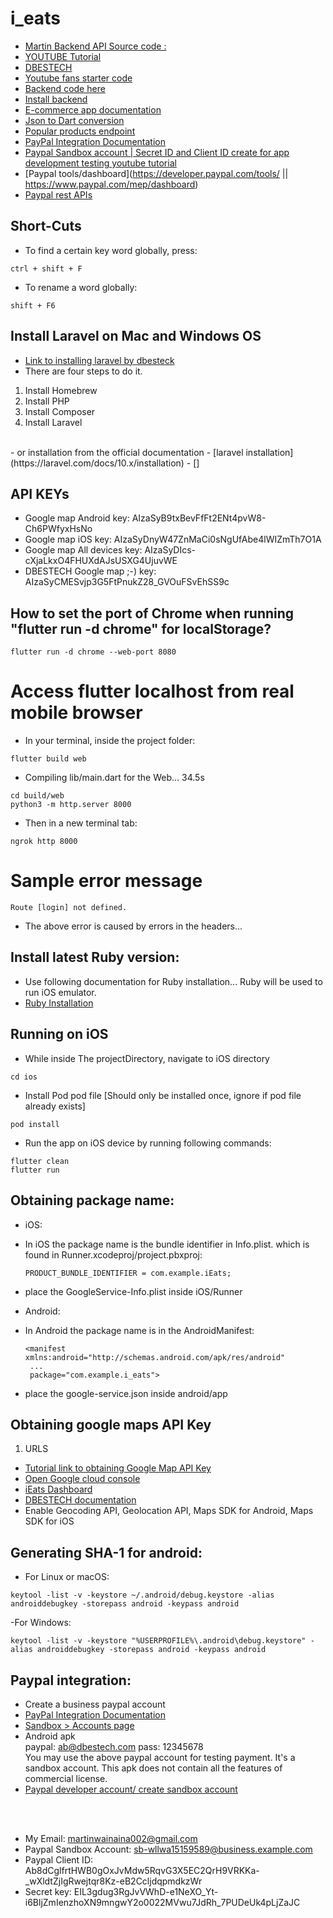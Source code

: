 # i_eats

- [Martin Backend API Source code : ](https://github.com/martin-ngigi/iEats_backend)
- [YOUTUBE Tutorial](https://www.youtube.com/watch?v=7dAt-JMSCVQ&list=PL3nPgdhXQtHfgtMpD_0EvJm-8LP3uNfc-&index=1&ab_channel=dbestech)
- [DBESTECH](https://www.dbestech.com/tutorials/flutter-food-delivery-app-e-commerce-for-ios-and-android)
- [Youtube fans starter code](https://www.dbestech.com/food_delivery.zip)
- [Backend code here](https://github.com/dastagir-ahmed/flutter-ecommerce-app-food-delivery)
- [Install backend](https://www.dbestech.com/tutorials/how-to-install-laravel-on-mac-os)
- [E-commerce app documentation](https://www.dbestech.com/tutorials/flutter-food-delivery-e-commerce-app-documentation)
- [Json to Dart conversion](https://javiercbk.github.io/json_to_dart/)
- [Popular products endpoint](http://mvs.bslmeiyu.com/api/v1/products/popular)
- [PayPal Integration Documentation](https://www.dbestech.com/tutorials/flutter-paypal-payment-integration-with-webview)
- [Paypal Sandbox account | Secret ID and Client ID create for app development testing  youtube tutorial](https://www.youtube.com/watch?v=YtVHW_b6s2c)
- [Paypal tools/dashboard](https://developer.paypal.com/tools/ || https://www.paypal.com/mep/dashboard)
- [Paypal rest APIs](https://developer.paypal.com/api/rest/)

## Short-Cuts
- To find a certain key word globally, press:
```
ctrl + shift + F
```

- To rename a word globally: 
```
shift + F6
```

## Install Laravel on Mac and Windows OS
- [Link to installing laravel by dbesteck](https://www.dbestech.com/tutorials/how-to-install-laravel-on-mac-os)
- There are four steps to do it.
1. Install Homebrew
2. Install PHP
3. Install Composer
4. Install Laravel
<br>
- or installation from the official documentation
- [laravel installation](https://laravel.com/docs/10.x/installation)
- []

## API KEYs
- Google map Android key: AIzaSyB9txBevFfFt2ENt4pvW8-Ch6PWfyxHsNo
- Google map iOS key: AIzaSyDnyW47ZnMaCi0sNgUfAbe4lWIZmTh7O1A
- Google map All devices key: AIzaSyDIcs-cXjaLkxO4FHUXdAJsUSXG4UjuvWE
- DBESTECH Google map ;-) key: AIzaSyCMESvjp3G5FtPnukZ28_GVOuFSvEhSS9c


## How to set the port of Chrome when running "flutter run -d chrome" for localStorage?
```
flutter run -d chrome --web-port 8080
```

# Access flutter localhost from real mobile browser
- In your terminal, inside the project folder:
```
flutter build web
```
- Compiling lib/main.dart for the Web... 34.5s
```
cd build/web
python3 -m http.server 8000
```
- Then in a new terminal tab:
```
ngrok http 8000
```


# Sample error message
```
Route [login] not defined.
```
- The above error is caused by errors in the headers...

## Install latest Ruby version:
- Use following documentation for Ruby installation... Ruby will be used to run iOS emulator.
- [Ruby Installation](https://mac.install.guide/ruby/13.html)

## Running on iOS
- While inside The projectDirectory, navigate to iOS directory
```
cd ios
```
- Install Pod pod file [Should only be installed once, ignore if pod file already exists]
```
pod install
```
- Run the app on iOS device by running following commands:
```
flutter clean
flutter run
```

## Obtaining package name:
- iOS:
- In iOS the package name is the bundle identifier in Info.plist. which is found in Runner.xcodeproj/project.pbxproj:

      PRODUCT_BUNDLE_IDENTIFIER = com.example.iEats;
- place the GoogleService-Info.plist  inside iOS/Runner <br>
- Android:
- In Android the package name is in the AndroidManifest:

      <manifest xmlns:android="http://schemas.android.com/apk/res/android"
       ...
       package="com.example.i_eats"> 
- place the google-service.json  inside android/app <br>

## Obtaining google maps API Key
1. URLS
- [Tutorial link to obtaining Google Map API Key](https://www.youtube.com/watch?v=HCUZ91NVnaM)
- [Open Google cloud console](https://console.cloud.google.com/)
- [iEats Dashboard](https://console.cloud.google.com/home/dashboard?project=ieats-381804)
- [DBESTECH documentation](https://www.dbestech.com/tutorials/generate-google-map-api-key-android-ios-integrate-in-flutter-amp-react-native)
- Enable Geocoding API, Geolocation API, Maps SDK for Android, Maps SDK for iOS

## Generating SHA-1 for android:
- For Linux or macOS:
```
keytool -list -v -keystore ~/.android/debug.keystore -alias androiddebugkey -storepass android -keypass android
```
-For Windows:
```
keytool -list -v -keystore "%USERPROFILE%\.android\debug.keystore" -alias androiddebugkey -storepass android -keypass android
```

## Paypal integration:
- Create a business paypal account
- [PayPal Integration Documentation](https://www.dbestech.com/tutorials/flutter-paypal-payment-integration-with-webview)
- [Sandbox > Accounts page](https://developer.paypal.com/developer/accounts)
- Android apk  <br>
paypal: ab@dbestech.com pass: 12345678 <br>
You may use the above paypal account for testing payment. It's a sandbox account. This apk does not contain all the features of commercial license.  <br>
- [Paypal developer account/ create sandbox account](https://developer.paypal.com/developer/accounts)

<br><br>
- My Email: martinwainaina002@gmail.com
- Paypal Sandbox Account: sb-wllwa15159589@business.example.com
- Paypal Client ID: Ab8dCglfrtHWB0gOxJvMdw5RqvG3X5EC2QrH9VRKKa-_wXldtZjIgRwejtqr8Kz-eB2CcljdqpmdkzWr
- Secret key: EIL3gdug3RgJvVWhD-e1NeXO_Yt-i6BljZmIenzhoXN9mngwY2o0022MVwu7JdRh_7PUDeUk4pLjZaJC 
